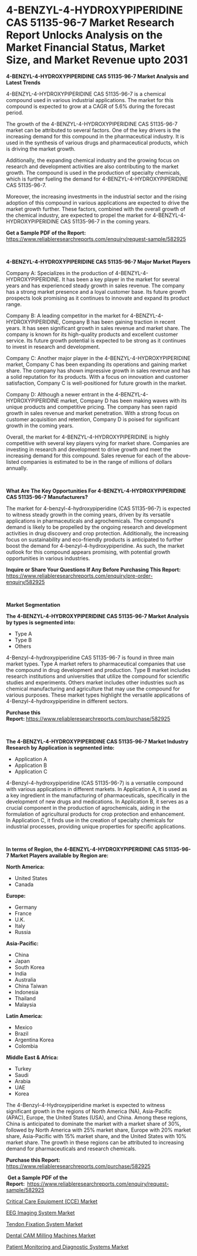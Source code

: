 <p><h1>4-BENZYL-4-HYDROXYPIPERIDINE CAS 51135-96-7 Market Research Report Unlocks Analysis on the Market Financial Status, Market Size, and Market Revenue upto 2031</h1></p><p><strong>4-BENZYL-4-HYDROXYPIPERIDINE CAS 51135-96-7 Market Analysis and Latest Trends</strong></p>
<p><p>4-BENZYL-4-HYDROXYPIPERIDINE CAS 51135-96-7 is a chemical compound used in various industrial applications. The market for this compound is expected to grow at a CAGR of 5.6% during the forecast period. </p><p>The growth of the 4-BENZYL-4-HYDROXYPIPERIDINE CAS 51135-96-7 market can be attributed to several factors. One of the key drivers is the increasing demand for this compound in the pharmaceutical industry. It is used in the synthesis of various drugs and pharmaceutical products, which is driving the market growth. </p><p>Additionally, the expanding chemical industry and the growing focus on research and development activities are also contributing to the market growth. The compound is used in the production of specialty chemicals, which is further fueling the demand for 4-BENZYL-4-HYDROXYPIPERIDINE CAS 51135-96-7.</p><p>Moreover, the increasing investments in the industrial sector and the rising adoption of this compound in various applications are expected to drive the market growth further. These factors, combined with the overall growth of the chemical industry, are expected to propel the market for 4-BENZYL-4-HYDROXYPIPERIDINE CAS 51135-96-7 in the coming years.</p></p>
<p><strong>Get a Sample PDF of the Report:&nbsp;</strong> <a href="https://www.reliableresearchreports.com/enquiry/request-sample/582925">https://www.reliableresearchreports.com/enquiry/request-sample/582925</a></p>
<p>&nbsp;</p>
<p><strong>4-BENZYL-4-HYDROXYPIPERIDINE CAS 51135-96-7 Major Market Players</strong></p>
<p><p>Company A: Specializes in the production of 4-BENZYL-4-HYDROXYPIPERIDINE. It has been a key player in the market for several years and has experienced steady growth in sales revenue. The company has a strong market presence and a loyal customer base. Its future growth prospects look promising as it continues to innovate and expand its product range.</p><p>Company B: A leading competitor in the market for 4-BENZYL-4-HYDROXYPIPERIDINE, Company B has been gaining traction in recent years. It has seen significant growth in sales revenue and market share. The company is known for its high-quality products and excellent customer service. Its future growth potential is expected to be strong as it continues to invest in research and development.</p><p>Company C: Another major player in the 4-BENZYL-4-HYDROXYPIPERIDINE market, Company C has been expanding its operations and gaining market share. The company has shown impressive growth in sales revenue and has a solid reputation for its products. With a focus on innovation and customer satisfaction, Company C is well-positioned for future growth in the market.</p><p>Company D: Although a newer entrant in the 4-BENZYL-4-HYDROXYPIPERIDINE market, Company D has been making waves with its unique products and competitive pricing. The company has seen rapid growth in sales revenue and market penetration. With a strong focus on customer acquisition and retention, Company D is poised for significant growth in the coming years.</p><p>Overall, the market for 4-BENZYL-4-HYDROXYPIPERIDINE is highly competitive with several key players vying for market share. Companies are investing in research and development to drive growth and meet the increasing demand for this compound. Sales revenue for each of the above-listed companies is estimated to be in the range of millions of dollars annually.</p></p>
<p>&nbsp;</p>
<p><strong>What Are The Key Opportunities For 4-BENZYL-4-HYDROXYPIPERIDINE CAS 51135-96-7 Manufacturers?</strong></p>
<p><p>The market for 4-benzyl-4-hydroxypiperidine (CAS 51135-96-7) is expected to witness steady growth in the coming years, driven by its versatile applications in pharmaceuticals and agrochemicals. The compound's demand is likely to be propelled by the ongoing research and development activities in drug discovery and crop protection. Additionally, the increasing focus on sustainability and eco-friendly products is anticipated to further boost the demand for 4-benzyl-4-hydroxypiperidine. As such, the market outlook for this compound appears promising, with potential growth opportunities in various industries.</p></p>
<p><strong>Inquire or Share Your Questions If Any Before Purchasing This Report:</strong> <a href="https://www.reliableresearchreports.com/enquiry/pre-order-enquiry/582925">https://www.reliableresearchreports.com/enquiry/pre-order-enquiry/582925</a></p>
<p>&nbsp;</p>
<p><strong>Market Segmentation</strong></p>
<p><strong>The 4-BENZYL-4-HYDROXYPIPERIDINE CAS 51135-96-7 Market Analysis by types is segmented into:</strong></p>
<p><ul><li>Type A</li><li>Type B</li><li>Others</li></ul></p>
<p><p>4-Benzyl-4-hydroxypiperidine CAS 51135-96-7 is found in three main market types. Type A market refers to pharmaceutical companies that use the compound in drug development and production. Type B market includes research institutions and universities that utilize the compound for scientific studies and experiments. Others market includes other industries such as chemical manufacturing and agriculture that may use the compound for various purposes. These market types highlight the versatile applications of 4-Benzyl-4-hydroxypiperidine in different sectors.</p></p>
<p><strong>Purchase this Report:&nbsp;</strong><a href="https://www.reliableresearchreports.com/purchase/582925">https://www.reliableresearchreports.com/purchase/582925</a></p>
<p>&nbsp;</p>
<p><strong>The 4-BENZYL-4-HYDROXYPIPERIDINE CAS 51135-96-7 Market Industry Research by Application is segmented into:</strong></p>
<p><ul><li>Application A</li><li>Application B</li><li>Application C</li></ul></p>
<p><p>4-Benzyl-4-hydroxypiperidine (CAS 51135-96-7) is a versatile compound with various applications in different markets. In Application A, it is used as a key ingredient in the manufacturing of pharmaceuticals, specifically in the development of new drugs and medications. In Application B, it serves as a crucial component in the production of agrochemicals, aiding in the formulation of agricultural products for crop protection and enhancement. In Application C, it finds use in the creation of specialty chemicals for industrial processes, providing unique properties for specific applications.</p></p>
<p>&nbsp;</p>
<p><strong>In terms of Region, the 4-BENZYL-4-HYDROXYPIPERIDINE CAS 51135-96-7 Market Players available by Region are:</strong></p>
<p>
    <p> <strong> North America: </strong>
        <ul>
            <li>United States</li>
            <li>Canada</li>
        </ul>
        </p> 
    <p> <strong> Europe: </strong>
        <ul>
            <li>Germany</li>
            <li>France</li>
            <li>U.K.</li>
            <li>Italy</li>
            <li>Russia</li>
        </ul>
        </p> 
    <p> <strong> Asia-Pacific: </strong>
        <ul>
            <li>China</li>
            <li>Japan</li>
            <li>South Korea</li>
            <li>India</li>
            <li>Australia</li>
            <li>China Taiwan</li>
            <li>Indonesia</li>
            <li>Thailand</li>
            <li>Malaysia</li>
        </ul>
        </p> 
    <p> <strong> Latin America: </strong>
        <ul>
            <li>Mexico</li>
            <li>Brazil</li>
            <li>Argentina Korea</li>
            <li>Colombia</li>
        </ul>
        </p> 
    <p> <strong> Middle East & Africa: </strong>
        <ul>
            <li>Turkey</li>
            <li>Saudi</li>
            <li>Arabia</li>
            <li>UAE</li>
            <li>Korea</li>
        </ul>
    </p>
    </p>
<p><p>The 4-Benzyl-4-Hydroxypiperidine market is expected to witness significant growth in the regions of North America (NA), Asia-Pacific (APAC), Europe, the United States (USA), and China. Among these regions, China is anticipated to dominate the market with a market share of 30%, followed by North America with 25% market share, Europe with 20% market share, Asia-Pacific with 15% market share, and the United States with 10% market share. The growth in these regions can be attributed to increasing demand for pharmaceuticals and research chemicals.</p></p>
<p><strong>Purchase this Report: </strong><a href="https://www.reliableresearchreports.com/purchase/582925">https://www.reliableresearchreports.com/purchase/582925</a></p>
<p>&nbsp;<strong>Get a Sample PDF of the Report:&nbsp;&nbsp;</strong><a href="https://www.reliableresearchreports.com/enquiry/request-sample/582925">https://www.reliableresearchreports.com/enquiry/request-sample/582925</a></p>
<p><strong></strong></p>
<p><p><a href="https://medium.com/@minnieebert2827/critical-care-equipment-cce-market-outlook-industry-overview-and-forecast-2024-to-2031-5e68dfb182e0">Critical Care Equipment (CCE) Market</a></p><p><a href="https://medium.com/@margaretlee84/eeg-imaging-system-market-size-and-market-trends-complete-industry-overview-2024-to-2031-63c935a1630d">EEG Imaging System Market</a></p><p><a href="https://medium.com/@andrewhills1925/tendon-fixation-system-market-competitive-analysis-market-trends-and-forecast-to-2031-d8caa20a1de2">Tendon Fixation System Market</a></p><p><a href="https://medium.com/@minnieebert2827/dental-cam-milling-machines-nbsp-market-focuses-on-market-share-size-and-projected-forecast-till-1d829ffc52a6">Dental CAM Milling Machines Market</a></p><p><a href="https://medium.com/@margaretlee84/patient-monitoring-and-diagnostic-systems-market-exploring-market-share-market-trends-and-future-f7f56640f90f">Patient Monitoring and Diagnostic Systems Market</a></p></p>